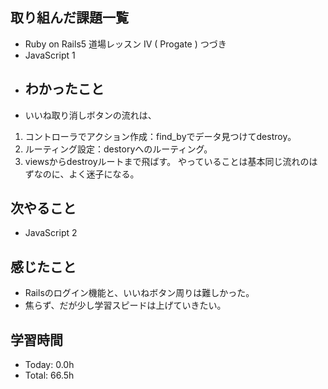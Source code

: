## 取り組んだ課題一覧
- Ruby on Rails5 道場レッスン IV  ( Progate ) つづき
- JavaScript 1
- ## わかったこと
- いいね取り消しボタンの流れは、
1. コントローラでアクション作成：find_byでデータ見つけてdestroy。
2. ルーティング設定：destoryへのルーティング。
3. viewsからdestroyルートまで飛ばす。
やっていることは基本同じ流れのはずなのに、よく迷子になる。
## 次やること
- JavaScript 2
## 感じたこと
- Railsのログイン機能と、いいねボタン周りは難しかった。
- 焦らず、だが少し学習スピードは上げていきたい。
## 学習時間
- Today: 0.0h
- Total: 66.5h
